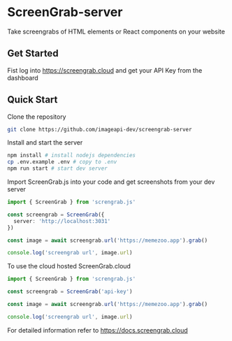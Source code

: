 # ScreenGrab-server

Take screengrabs of HTML elements or React components on your website

## Get Started

Fist log into https://screengrab.cloud and get your API Key from the dashboard

## Quick Start

Clone the repository

```sh
git clone https://github.com/imageapi-dev/screengrab-server
```

Install and start the server

```sh
npm install # install nodejs dependencies
cp .env.example .env # copy to .env
npm run start # start dev server
```

Import ScreenGrab.js into your code and get screenshots from your dev server

```ts
import { ScreenGrab } from 'screngrab.js'

const screengrab = ScreenGrab({
  server: 'http://localhost:3031'
})

const image = await screengrab.url('https://memezoo.app').grab()

console.log('screengrab url', image.url)

```

To use the cloud hosted ScreenGrab.cloud

```ts
import { ScreenGrab } from 'screngrab.js'

const screengrab = ScreenGrab('api-key')

const image = await screengrab.url('https://memezoo.app').grab()

console.log('screengrab url', image.url)

```

For detailed information refer to https://docs.screengrab.cloud 